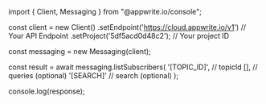 import { Client, Messaging } from "@appwrite.io/console";

const client = new Client()
    .setEndpoint('https://cloud.appwrite.io/v1') // Your API Endpoint
    .setProject('5df5acd0d48c2'); // Your project ID

const messaging = new Messaging(client);

const result = await messaging.listSubscribers(
    '[TOPIC_ID]', // topicId
    [], // queries (optional)
    '[SEARCH]' // search (optional)
);

console.log(response);
